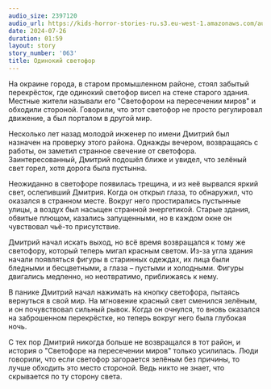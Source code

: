 ```yaml
---
audio_size: 2397120
audio_url: https://kids-horror-stories-ru.s3.eu-west-1.amazonaws.com/audio/063-traffic-light.mp3
date: 2024-07-26
duration: 01:59
layout: story
story_number: '063'
title: Одинокий светофор
---
```


На окраине города, в старом промышленном районе, стоял забытый перекрёсток, где одинокий светофор висел на стене старого здания. Местные жители называли его "Светофором на пересечении миров" и обходили стороной. Говорили, что этот светофор не просто регулировал движение, а был порталом в другой мир.

Несколько лет назад молодой инженер по имени Дмитрий был назначен на проверку этого района. Однажды вечером, возвращаясь с работы, он заметил странное свечение от светофора. Заинтересованный, Дмитрий подошёл ближе и увидел, что зелёный свет горел, хотя дорога была пустынна.

Неожиданно в светофоре появилась трещина, и из неё вырвался яркий свет, ослепивший Дмитрия. Когда он открыл глаза, то обнаружил, что оказался в странном месте. Вокруг него простирались пустынные улицы, а воздух был насыщен странной энергетикой. Старые здания, обвитые плющом, казались запущенными, но в каждом окне он чувствовал чьё-то присутствие.

Дмитрий начал искать выход, но всё время возвращался к тому же светофору, который теперь мигал красным светом. Из-за угла здания начали появляться фигуры в старинных одеждах, их лица были бледными и бесцветными, а глаза – пустыми и холодными. Фигуры двигались медленно, но неотвратимо, приближаясь к нему.

В панике Дмитрий начал нажимать на кнопку светофора, пытаясь вернуться в свой мир. На мгновение красный свет сменился зелёным, и он почувствовал сильный рывок. Когда он очнулся, то вновь оказался на заброшенном перекрёстке, но теперь вокруг него была глубокая ночь.

С тех пор Дмитрий никогда больше не возвращался в тот район, и история о "Светофоре на пересечении миров" только усилилась. Люди говорили, что если светофор загорается зелёным без причины, то лучше обходить это место стороной. Ведь никто не знает, что скрывается по ту сторону света.